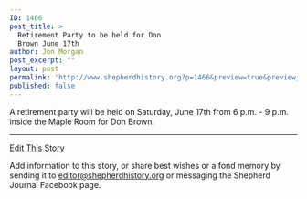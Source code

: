 ```yaml
---
ID: 1466
post_title: >
  Retirement Party to be held for Don
  Brown June 17th
author: Jon Morgan
post_excerpt: ""
layout: post
permalink: 'http://www.shepherdhistory.org?p=1466&preview=true&preview_id=1466'
published: false
---
```

A retirement party will be held on Saturday, June 17th from 6 p.m. - 9 p.m. inside the Maple Room for Don Brown.

<hr />

<a href="https://docs.google.com/document/d/1k68T2e6iuKMfM4NThqnqlIcPigAw1H5RpQv1uctdezs/edit?usp=sharing">Edit This Story</a>

Add information to this story, or share best wishes or a fond memory by sending it to <a href="mailto:editor@shepherdhistory.org">editor@shepherdhistory.org</a> or messaging the Shepherd Journal Facebook page.